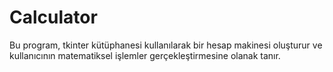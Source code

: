 # Calculator
Bu program, tkinter kütüphanesi kullanılarak bir hesap makinesi oluşturur ve kullanıcının matematiksel işlemler gerçekleştirmesine olanak tanır.
